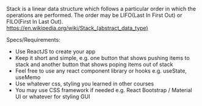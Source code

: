 Stack is a linear data structure which follows a particular order in which the operations are performed. The order may be LIFO(Last In First Out) or FILO(First In Last Out). https://en.wikipedia.org/wiki/Stack_(abstract_data_type)

Specs/Requirements:

- Use ReactJS to create your app
- Keep it short and simple, e.g. one button that shows pushing items to stack and another button that shows poping items out of stack
- Feel free to use any react component library or hooks e.g. useState, useMemo
- Use whatever css, styling you learned in other courses
- You may use CSS framework if needed e.g. React Bootstrap / Material UI or whatever for styling GUI
